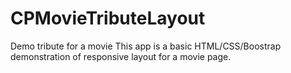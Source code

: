 # CPMovieTributeLayout
Demo tribute for a movie
This app is a basic HTML/CSS/Boostrap demonstration of responsive layout for a movie page.
